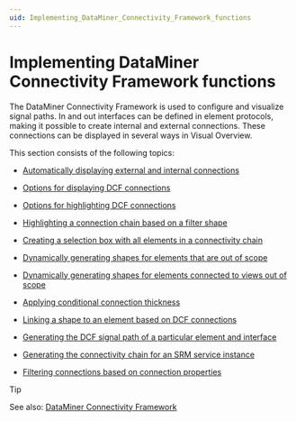 ```yaml
---
uid: Implementing_DataMiner_Connectivity_Framework_functions
---
```


# Implementing DataMiner Connectivity Framework functions

The DataMiner Connectivity Framework is used to configure and visualize signal paths. In and out interfaces can be defined in element protocols, making it possible to create internal and external connections. These connections can be displayed in several ways in Visual Overview.

This section consists of the following topics:

- [Automatically displaying external and internal connections](Automatically_displaying_external_and_internal_connections.md)

- [Options for displaying DCF connections](Options_for_displaying_DCF_connections.md)

- [Options for highlighting DCF connections](Options_for_highlighting_DCF_connections.md)

- [Highlighting a connection chain based on a filter shape](Highlighting_a_connection_chain_based_on_a_filter_shape.md)

- [Creating a selection box with all elements in a connectivity chain](Creating_a_selection_box_with_all_elements_in_a_connectivity_chain.md)

- [Dynamically generating shapes for elements that are out of scope](Dynamically_generating_shapes_for_elements_that_are_out_of_scope.md)

- [Dynamically generating shapes for elements connected to views out of scope](Dynamically_generating_shapes_for_elements_connected_to_views_out_of_scope.md)

- [Applying conditional connection thickness](Applying_conditional_connection_thickness.md)

- [Linking a shape to an element based on DCF connections](Linking_a_shape_to_an_element_based_on_DCF_connections.md)

- [Generating the DCF signal path of a particular element and interface](Generating_the_DCF_signal_path_of_a_particular_element_and_interface.md)

- [Generating the connectivity chain for an SRM service instance](Generating_the_connectivity_chain_for_an_SRM_service_instance.md)

- [Filtering connections based on connection properties](Filtering_connections_based_on_connection_properties.md)

> [!TIP]
> See also:
> [DataMiner Connectivity Framework](../../part_3/DCF/DCF.md#dataminer-connectivity-framework)
